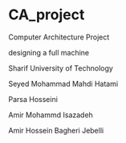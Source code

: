 # CA_project
Computer Architecture Project

designing a full machine

Sharif University of Technology  

Seyed Mohammad Mahdi Hatami

Parsa Hosseini

Amir Mohammd Isazadeh

Amir Hossein Bagheri Jebelli
